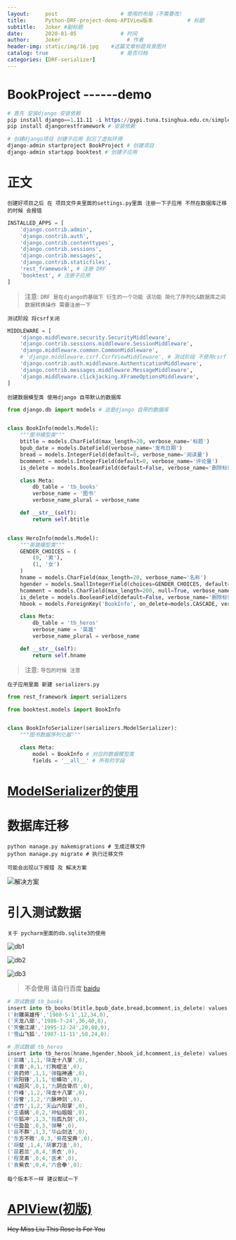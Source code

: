 ```yaml
---
layout:     post                    # 使用的布局（不需要改）
title:      Python-DRF-project-demo-APIView版本           # 标题 
subtitle:   Joker #副标题
date:       2020-01-05              # 时间
author:     Joker                     # 作者
header-img: static/img/16.jpg    #这篇文章标题背景图片
catalog: true                       # 是否归档
categories: [DRF-serializer]
---
```


# BookProject ------demo

```s
# 首先 安装django 安装依赖
pip install django==1.11.11 -i https://pypi.tuna.tsinghua.edu.cn/simple # 安装django
pip install djangorestframework # 安装依赖

# 创建django项目 创建子应用 别忘了虚拟环境
django-admin startproject BookProject # 创建项目
django-admin startapp booktest # 创建子应用

```

# 正文

`创建好项目之后 在 项目文件夹里面的settings.py里面 注册一下子应用 不然在数据库迁移的时候 会报错`
```python
INSTALLED_APPS = [
    'django.contrib.admin',
    'django.contrib.auth',
    'django.contrib.contenttypes',
    'django.contrib.sessions',
    'django.contrib.messages',
    'django.contrib.staticfiles',
    'rest_framework', # 注册 DRF
    'booktest', # 注册子应用
]
```

> 注意: `DRF 是在django的基础下 衍生的一个功能 该功能 简化了序列化&数据库之间数据转换操作 需要注册一下`

`测试阶段 将csrf关闭`

```python
MIDDLEWARE = [
    'django.middleware.security.SecurityMiddleware',
    'django.contrib.sessions.middleware.SessionMiddleware',
    'django.middleware.common.CommonMiddleware',
    # 'django.middleware.csrf.CsrfViewMiddleware', # 测试阶段 不使用csrf
    'django.contrib.auth.middleware.AuthenticationMiddleware',
    'django.contrib.messages.middleware.MessageMiddleware',
    'django.middleware.clickjacking.XFrameOptionsMiddleware',
]
```

`创建数据模型类 使用django 自带默认的数据库`

```python
from django.db import models # 这是django 自带的数据库


class BookInfo(models.Model):
    """图书模型类"""
    btitle = models.CharField(max_length=20, verbose_name='标题')
    bpub_date = models.DateField(verbose_name='发布日期')
    bread = models.IntegerField(default=0, verbose_name='阅读量')
    bcomment = models.IntegerField(default=0, verbose_name='评论量')
    is_delete = models.BooleanField(default=False, verbose_name='删除标记')

    class Meta:
        db_table = 'tb_books'
        verbose_name = '图书'
        verbose_name_plural = verbose_name

    def __str__(self):
        return self.btitle


class HeroInfo(models.Model):
    """英雄模型类"""
    GENDER_CHOICES = (
        (0, '男'),
        (1, '女')
    )
    hname = models.CharField(max_length=20, verbose_name='名称')
    hgender = models.SmallIntegerField(choices=GENDER_CHOICES, default=0, verbose_name='性别')
    hcomment = models.CharField(max_length=200, null=True, verbose_name='备注')
    is_delete = models.BooleanField(default=False, verbose_name='删除标记')
    hbook = models.ForeignKey('BookInfo', on_delete=models.CASCADE, verbose_name='所属图书')

    class Meta:
        db_table = 'tb_heros'
        verbose_name = '英雄'
        verbose_name_plural = verbose_name

    def __str__(self):
        return self.hname

```

> 注意: `导包的时候 注意`

`在子应用里面 新建 serializers.py`

```python
from rest_framework import serializers

from booktest.models import BookInfo


class BookInfoSerializer(serializers.ModelSerializer):
    """图书数据序列化器"""

    class Meta:
        model = BookInfo # 对应的数据模型类
        fields = '__all__' # 所有的字段

```

# [ModelSerializer的使用](https://joker-j-o.github.io/python/django/2020/01/06/DRF-ModelSerializer.html)

# 数据库迁移

```shell
python manage.py makemigrations # 生成迁移文件
python manage.py migrate # 执行迁移文件
```

`可能会出现以下报错 及 解决方案`

![解决方案](/static/img/pycharm-items.png)

# 引入测试数据

`关于 pycharm里面的db.sqlite3的使用`

![db1](/static/img/django-db1.png)

![db2](/static/img/django-db2.png)

![db3](/static/img/django-db3.png)

> 不会使用 请自行百度 [baidu](https://www.baidu.com)

```s
# 测试数据 tb_books
insert into tb_books(btitle,bpub_date,bread,bcomment,is_delete) values
('射雕英雄传','1980-5-1',12,34,0),
('天龙八部','1986-7-24',36,40,0),
('笑傲江湖','1995-12-24',20,80,0),
('雪山飞狐','1987-11-11',58,24,0);

# 测试数据 tb_heros
insert into tb_heros(hname,hgender,hbook_id,hcomment,is_delete) values
('郭靖',1,1,'降龙十八掌',0),
('黄蓉',0,1,'打狗棍法',0),
('黄药师',1,1,'弹指神通',0),
('欧阳锋',1,1,'蛤蟆功',0),
('梅超风',0,1,'九阴白骨爪',0),
('乔峰',1,2,'降龙十八掌',0),
('段誉',1,2,'六脉神剑',0),
('虚竹',1,2,'天山六阳掌',0),
('王语嫣',0,2,'神仙姐姐',0),
('令狐冲',1,3,'独孤九剑',0),
('任盈盈',0,3,'弹琴',0),
('岳不群',1,3,'华山剑法',0),
('东方不败',0,3,'葵花宝典',0),
('胡斐',1,4,'胡家刀法',0),
('苗若兰',0,4,'黄衣',0),
('程灵素',0,4,'医术',0),
('袁紫衣',0,4,'六合拳',0);
```

`每个版本不一样 建议都试一下`

# [APIView(初版)](https://joker-j-o.github.io/drf-serializer/2020/01/06/01DRF-APIView(%E7%BC%96%E5%86%99views).html)


~~Hey Miss Liu This Rose Is For You~~